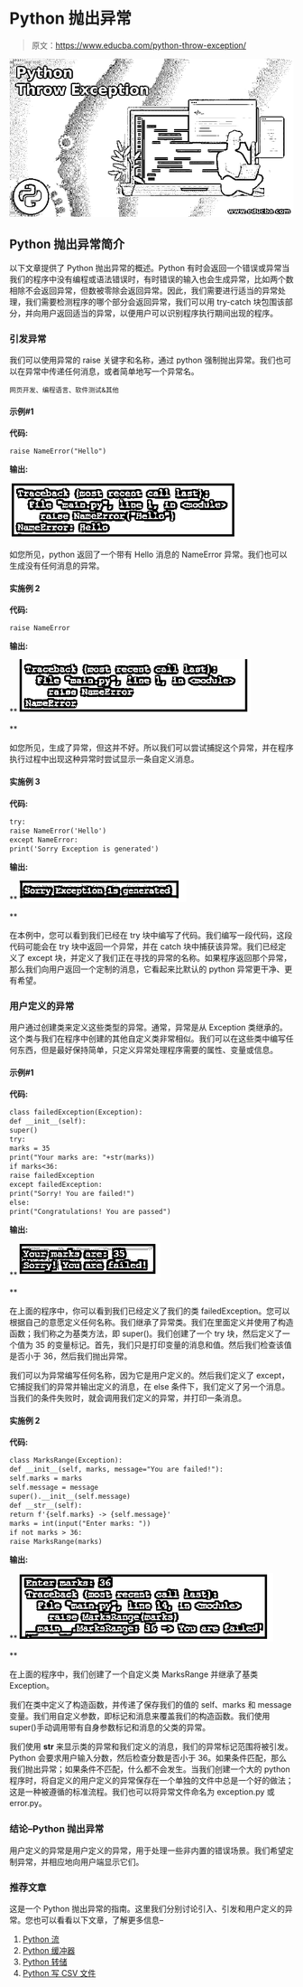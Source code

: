 # Python 抛出异常

> 原文：<https://www.educba.com/python-throw-exception/>

![Python Throw Exception](img/eabd637502ea84ccfacc522a7ee17676.png)



## Python 抛出异常简介

以下文章提供了 Python 抛出异常的概述。Python 有时会返回一个错误或异常当我们的程序中没有编程或语法错误时，有时错误的输入也会生成异常，比如两个数相除不会返回异常，但数被零除会返回异常。因此，我们需要进行适当的异常处理，我们需要检测程序的哪个部分会返回异常，我们可以用 try-catch 块包围该部分，并向用户返回适当的异常，以便用户可以识别程序执行期间出现的程序。

### 引发异常

我们可以使用异常的 raise 关键字和名称，通过 python 强制抛出异常。我们也可以在异常中传递任何消息，或者简单地写一个异常名。

<small>网页开发、编程语言、软件测试&其他</small>

#### 示例#1

**代码:**

```
raise NameError("Hello")
```

**输出:**

![Python Throw Exception 1](img/fcc266aed66b261838ec0664d2eff9b8.png)



如您所见，python 返回了一个带有 Hello 消息的 NameError 异常。我们也可以生成没有任何消息的异常。

#### 实施例 2

**代码:**

```
raise NameError
```

**输出:**

**![raise NameError](img/e4aa7da41d299046025dbb9d544d836f.png)

** 

如您所见，生成了异常，但这并不好。所以我们可以尝试捕捉这个异常，并在程序执行过程中出现这种异常时尝试显示一条自定义消息。

#### 实施例 3

**代码:**

```
try:
raise NameError('Hello')
except NameError:
print('Sorry Exception is generated')
```

**输出:**

**![Python Throw Exception 3](img/b0fd89ac98a7030b77adf692b6766137.png)

** 

在本例中，您可以看到我们已经在 try 块中编写了代码。我们编写一段代码，这段代码可能会在 try 块中返回一个异常，并在 catch 块中捕获该异常。我们已经定义了 except 块，并定义了我们正在寻找的异常的名称。如果程序返回那个异常，那么我们向用户返回一个定制的消息，它看起来比默认的 python 异常更干净、更有希望。

### 用户定义的异常

用户通过创建类来定义这些类型的异常。通常，异常是从 Exception 类继承的。这个类与我们在程序中创建的其他自定义类非常相似。我们可以在这些类中编写任何东西，但是最好保持简单，只定义异常处理程序需要的属性、变量或信息。

#### 示例#1

**代码:**

```
class failedException(Exception):
def __init__(self):
super()
try:
marks = 35
print("Your marks are: "+str(marks))
if marks<36:
raise failedException
except failedException:
print("Sorry! You are failed!")
else:
print("Congratulations! You are passed")
```

**输出:**

**![You marks are: 35](img/75339f59287d770e47b3fe50fe793a2a.png)

** 

在上面的程序中，你可以看到我们已经定义了我们的类 failedException。您可以根据自己的意愿定义任何名称。我们继承了异常类。我们在里面定义并使用了构造函数；我们称之为基类方法，即 super()。我们创建了一个 try 块，然后定义了一个值为 35 的变量标记。首先，我们只是打印变量的消息和值。然后我们检查该值是否小于 36，然后我们抛出异常。

我们可以为异常编写任何名称，因为它是用户定义的。然后我们定义了 except，它捕捉我们的异常并输出定义的消息，在 else 条件下，我们定义了另一个消息。当我们的条件失败时，就会调用我们定义的异常，并打印一条消息。

#### 实施例 2

**代码:**

```
class MarksRange(Exception):
def __init__(self, marks, message="You are failed!"):
self.marks = marks
self.message = message
super().__init__(self.message)
def __str__(self):
return f'{self.marks} -> {self.message}'
marks = int(input("Enter marks: "))
if not marks > 36:
raise MarksRange(marks)
```

**输出:**

**![Python Throw Exception 5](img/863207a8ff7919a3f23ea911be78f73a.png)

** 

在上面的程序中，我们创建了一个自定义类 MarksRange 并继承了基类 Exception。

我们在类中定义了构造函数，并传递了保存我们的值的 self、marks 和 message 变量。我们用自定义参数，即标记和消息来覆盖我们的构造函数。我们使用 super()手动调用带有自身参数标记和消息的父类的异常。

我们使用 __str__ 来显示类的异常和我们定义的消息，我们的异常标记范围将被引发。Python 会要求用户输入分数，然后检查分数是否小于 36。如果条件匹配，那么我们抛出异常；如果条件不匹配，什么都不会发生。当我们创建一个大的 python 程序时，将自定义的用户定义的异常保存在一个单独的文件中总是一个好的做法；这是一种被遵循的标准流程。我们也可以将异常文件命名为 exception.py 或 error.py。

### 结论–Python 抛出异常

用户定义的异常是用户定义的异常，用于处理一些非内置的错误场景。我们希望定制异常，并相应地向用户端显示它们。

### 推荐文章

这是一个 Python 抛出异常的指南。这里我们分别讨论引入、引发和用户定义的异常。您也可以看看以下文章，了解更多信息–

1.  [Python 流](https://www.educba.com/python-stream/)
2.  [Python 缓冲器](https://www.educba.com/python-bufferedreader/)
3.  [Python 转储](https://www.educba.com/python-dump/)
4.  [Python 写 CSV 文件](https://www.educba.com/python-write-csv-file/)





